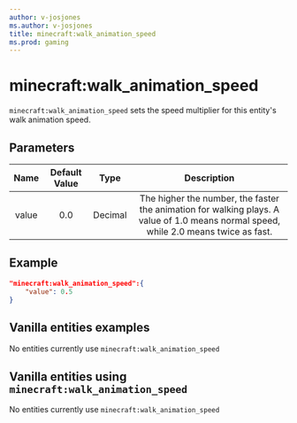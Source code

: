 ```yaml
---
author: v-josjones
ms.author: v-josjones
title: minecraft:walk_animation_speed
ms.prod: gaming
---
```


# minecraft:walk_animation_speed

`minecraft:walk_animation_speed` sets the speed multiplier for this entity's walk animation speed.

## Parameters

|Name |Default Value  |Type  |Description  |
|:---------:|:---------:|:---------:|:---------:|
|value| 0.0| Decimal| The higher the number, the faster the animation for walking plays. A value of 1.0 means normal speed, while 2.0 means twice as fast.|

## Example

```json
"minecraft:walk_animation_speed":{
    "value": 0.5
}
```

## Vanilla entities examples

No entities currently use `minecraft:walk_animation_speed`

## Vanilla entities using `minecraft:walk_animation_speed`

No entities currently use `minecraft:walk_animation_speed`
